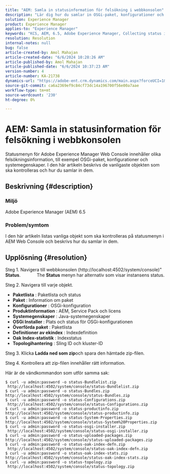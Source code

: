 ```yaml
---
title: "AEM: Samla in statusinformation för felsökning i webbkonsolen"
description: "Lär dig hur du samlar in OSGi-paket, konfigurationer och systemegenskaper för felsökning i Adobe Experience Manager Web Console."
solution: Experience Manager
product: Experience Manager
applies-to: "Experience Manager"
keywords: "KCS, AEM, 6.5, Adobe Experience Manager, Collecting status information, troubleshooting, Web Console, How To, OSGi bundle"
resolution: Resolution
internal-notes: null
bug: false
article-created-by: Amol Mahajan
article-created-date: "6/6/2024 10:28:26 AM"
article-published-by: Amol Mahajan
article-published-date: "6/6/2024 10:37:23 AM"
version-number: 4
article-number: KA-21738
dynamics-url: "https://adobe-ent.crm.dynamics.com/main.aspx?forceUCI=1&pagetype=entityrecord&etn=knowledgearticle&id=2a5e1a7e-ef23-ef11-840a-00224808decd"
source-git-commit: ca6a2369ef9c84cf73dc14a196700f56e00a7aae
workflow-type: tm+mt
source-wordcount: '230'
ht-degree: 0%

---
```


# AEM: Samla in statusinformation för felsökning i webbkonsolen


Statusmenyn för Adobe Experience Manager Web Console innehåller olika felsökningsinformation, till exempel OSGi-paket, konfigurationer och systemegenskaper. I den här artikeln beskrivs de vanligaste objekten som ska kontrolleras och hur du samlar in dem.

## Beskrivning {#description}


### <b>Miljö</b>

Adobe Experience Manager (AEM) 6.5



### <b>Problem/symtom</b>

I den här artikeln listas vanliga objekt som ska kontrolleras på statusmenyn i AEM Web Console och beskrivs hur du samlar in dem.


## Upplösning {#resolution}


Steg 1. Navigera till webbkonsolen (http://localhost:4502/system/console)&quot; <b>Status</b>.
            The <b>Status</b> menyn har alternativ som visar instansens status.

Steg 2. Navigera till varje objekt.

- <b>Paketlista</b> : Paketlista och status
- <b>Paket</b> : Information om paket
- <b>Konfigurationer</b> : OSGi-konfiguration
- <b>Produktinformation</b> : AEM, Service Pack och licens
- <b>Systemegenskaper</b> : Java-systemegenskaper
- <b>OSGi Installer </b>: Plats och status för OSGi-konfigurationen
- <b>Överförda paket</b> : Paketlista
- <b>Definitioner av ekindex</b> : Indexdefinition
- <b>Oak Index-statistik</b> : Indexstatus
- <b>Topologihantering</b> : Sling ID och kluster-ID


Steg 3. Klicka <b>Ladda ned som zip</b>och spara den hämtade zip-filen.

Steg 4. Kontrollera att zip-filen innehåller rätt information.

Här är de vändkommandon som utför samma sak:


```
$ curl -u admin:password -o status-Bundlelist.zip        http://localhost:4502/system/console/status-Bundlelist.zip
$ curl -u admin:password -o status-Bundles.zip           http://localhost:4502/system/console/status-Bundles.zip
$ curl -u admin:password -o status-Configurations.zip    http://localhost:4502/system/console/status-Configurations.zip
$ curl -u admin:password -o status-productinfo.zip       http://localhost:4502/system/console/status-productinfo.zip
$ curl -u admin:password -o status-System-Properties.zip http://localhost:4502/system/console/status-System%20Properties.zip
$ curl -u admin:password -o status-osgi-installer.zip    http://localhost:4502/system/console/status-osgi-installer.zip
$ curl -u admin:password -o status-uploaded-packages.zip http://localhost:4502/system/console/status-uploaded-packages.zip
$ curl -u admin:password -o status-oak-index-defn.zip    http://localhost:4502/system/console/status-oak-index-defn.zip
$ curl -u admin:password -o status-oak-index-stats.zip   http://localhost:4502/system/console/status-oak-index-stats.zip
$ curl -u admin:password -o status-topology.zip          http://localhost:4502/system/console/status-topology.zip
```



